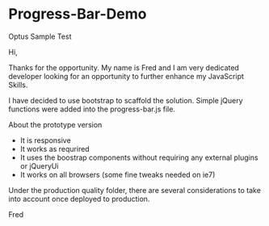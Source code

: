 Progress-Bar-Demo
=================

Optus Sample Test



Hi,

Thanks for the opportunity.
My name is Fred and I am very dedicated developer looking for an opportunity to further enhance my JavaScript Skills.

I have decided to use bootstrap to scaffold the solution. 
Simple jQuery functions were added into the progress-bar.js file.


About the prototype version
 - It is responsive
 - It works as requrired
 - It uses the boostrap components without requiring any external plugins or jQueryUi
 - It works on all browsers (some fine tweaks needed on ie7)

Under the production quality folder, there are several considerations to take into account once deployed to production.

Fred

